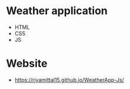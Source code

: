 # Weather application 
- HTML
- CSS
- JS


# Website
- https://riyamittal15.github.io/WeatherApp-Js/
